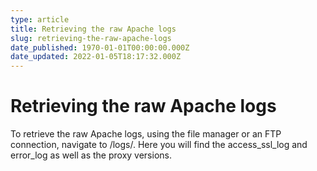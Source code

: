 ```yaml
---
type: article
title: Retrieving the raw Apache logs
slug: retrieving-the-raw-apache-logs
date_published: 1970-01-01T00:00:00.000Z
date_updated: 2022-01-05T18:17:32.000Z
---
```


# Retrieving the raw Apache logs

To retrieve the raw Apache logs, using the file manager or an FTP connection, navigate to /logs/. Here you will find the access_ssl_log and error_log as well as the proxy versions.